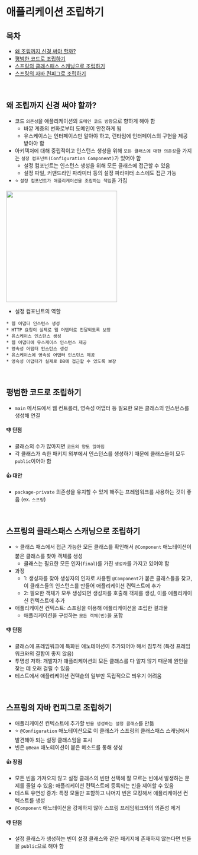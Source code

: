 # 애플리케이션 조립하기

## 목차
* [왜 조립까지 신경 써야 할까?](#왜-조립까지-신경-써야-할까)
* [평범한 코드로 조립하기](#평범한-코드로-조립하기)
* [스프링의 클래스패스 스캐닝으로 조립하기](#스프링의-클래스패스-스캐닝으로-조립하기)
* [스프링의 자바 컨피그로 조립하기](#스프링의-자바-컨피그로-조립하기)

<br>

## 왜 조립까지 신경 써야 할까?
* 코드 `의존성`을 애플리케이션의 `도메인 코드 방향`으로 향하게 해야 함
  * 바깥 계층의 변화로부터 도메인이 안전하게 됨
  * 유스케이스는 인터페이스만 알아야 하고, 런타임에 인터페이스의 구현을 제공 받아야 함
* 아키텍처에 대해 중립적이고 인스턴스 생성을 위해 `모든 클래스에 대한 의존성`을 가지는 `설정 컴포넌트(Configuration Component)`가 있어야 함
  * 설정 컴포넌트는 인스턴스 생성을 위해 모든 클래스에 접근할 수 있음
  * 설정 파일, 커맨드라인 파라미터 등의 설정 파라미터 소스에도 접근 가능
* ⭐ `설정 컴포넌트가 애플리케이션을 조립하는 책임`을 가짐

<img src="https://github.com/HYEEWON/clean-architecture-1/assets/38900338/7af57149-2b74-445c-b1d5-b08ad9c86055" height="300px">

* 설정 컴포넌트의 역할

```
* 웹 어댑터 인스턴스 생성
* HTTP 요청이 실제로 웹 어댑터로 전달되도록 보장
* 유스케이스 인스턴스 생성
* 웹 어댑터에 유스케이스 인스턴스 제공
* 영속성 어댑터 인스턴스 생성
* 유스케이스에 영속성 어댑터 인스턴스 제공
* 영속성 어댑터가 실제로 DB에 접근할 수 있도록 보장
```

<br>

## 평범한 코드로 조립하기

* `main` 메서드에서 웹 컨트롤러, 영속성 어댑터 등 필요한 모든 클래스의 인스턴스를 생성해 연결

#### 👎 단점
* 클래스의 수가 많아지면 `코드의 양도 많아짐`
* 각 클래스가 속한 패키지 외부에서 인스턴스를 생성하기 때문에 클래스들이 모두 `public`이어야 함

#### 👍 대안
* `package-private` 의존성을 유지할 수 있게 해주는 프레임워크를 사용하는 것이 좋음 (ex. `스프링`)

<br>

## 스프링의 클래스패스 스캐닝으로 조립하기

* ⭐ 클래스 패스에서 접근 가능한 모든 클래스를 확인해서 `@Component` 애노테이션이 붙은 클래스를 찾아 객체를 생성
  * 클래스는 필요한 모든 인자(`final`)를 가진 `생성자`를 가지고 있어야 함
* 과정  
  * 1: 생성자를 찾아 생성자의 인자로 사용된 `@Component`가 붙은 클래스들을 찾고, 이 클래스들의 인스턴스를 만들어 애플리케이션 컨텍스트에 추가
  * 2: 필요한 객체가 모두 생성되면 생성자를 호출해 객체를 생성, 이를 애플리케이션 컨텍스트에 추가
* 애플리케이션 컨텍스트: 스프링을 이용해 애플리케이션을 조립한 결과물
  * 애플리케이션을 구성하는 `모든 객체(빈)`을 포함

#### 👎 단점
* 클래스에 프레임워크에 특화된 애노테이션이 추가되어야 해서 침투적 (특정 프레임워크와의 결합이 좋지 않음)
* 투명성 저하: 개발자가 애플리케이션의 모든 클래스를 다 알지 않기 때문에 원인을 찾는 데 오래 걸릴 수 있음
* 테스트에서 애플리케이션 컨텍슽의 일부만 독립적으로 띄우기 어려움

<br>

## 스프링의 자바 컨피그로 조립하기

* 애플리케이션 컨텍스트에 추가할 `빈을 생성하는 설정 클래스`를 만듦
* ⭐ `@Configuration` 애노테이션으로 이 클래스가 스프링의 클래스패스 스캐닝에서 발견해야 되는 설정 클래스임을 표시
* 빈은 `@Bean` 애노테이션이 붙은 메소드를 통해 생성

#### 👍 장점
* 모든 빈을 가져오지 않고 설정 클래스의 빈만 선택해 잘 모르는 빈에서 발생하는 문제를 줄일 수 있음: 애플리케이션 컨텍스트에 등록되는 빈을 제어할 수 있음
* 테스트 유연성 증가: 특정 모듈만 포함하고 나머지 빈은 모킹해서 애플리케이션 컨텍스트를 생성
* `@Component` 애노테이션을 강제하지 않아 스프링 프레임워크와의 의존성 제거

#### 👎 단점
* 설정 클래스가 생성하는 빈이 설정 클래스와 같은 패키지에 존재하지 않는다면 빈들을 `public`으로 해야 함
